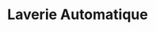 ---
title: "Laverie Automatique"
url: /saint-martin-de-re/laverie-automatique/
shop: blanchisserie
---